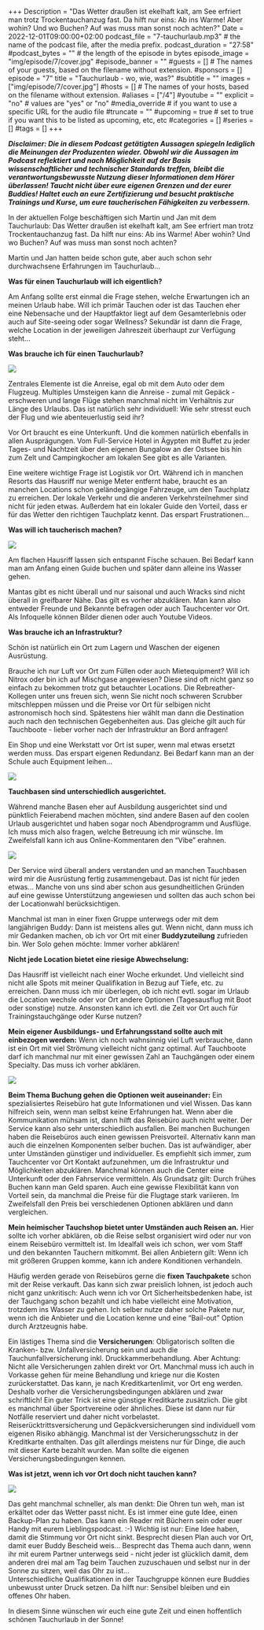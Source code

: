 +++
Description = "Das Wetter draußen ist ekelhaft kalt, am See erfriert man trotz Trockentauchanzug fast. Da hilft nur eins: Ab ins Warme! Aber wohin? Und wo Buchen? Auf was muss man sonst noch achten?"
Date = 2022-12-01T09:00:00+02:00
podcast_file = "7-tauchurlaub.mp3" # the name of the podcast file, after the media prefix.
podcast_duration = "27:58"
#podcast_bytes = "" # the length of the episode in bytes
episode_image = "img/episode/7/cover.jpg"
#episode_banner = ""
#guests = [] # The names of your guests, based on the filename without extension.
#sponsors = []
episode = "7"
title = "Tauchurlaub - wo, wie, was?"
#subtitle = ""
images = ["img/episode/7/cover.jpg"]
#hosts = [] # The names of your hosts, based on the filename without extension.
#aliases = ["/4"]
#youtube = ""
explicit = "no" # values are "yes" or "no"
#media_override # if you want to use a specific URL for the audio file
#truncate = ""
#upcoming = true # set to true if you want this to be listed as upcoming, etc, etc
#categories = []
#series = []
#tags = []
+++

<style>
img {
max-width: 80%;
max-height: 400px;
}
</style>

**_Disclaimer: Die in diesem Podcast getätigten Aussagen spiegeln lediglich die Meinungen der Produzenten wieder. Obwohl wir die Aussagen im Podcast reflektiert und nach Möglichkeit auf der Basis wissenschaftlicher und technischer Standards treffen, bleibt die verantwortungsbewusste Nutzung dieser Informationen dem Hörer überlassen! Taucht nicht über eure eigenen Grenzen und der eurer Buddies! Haltet euch an eure Zertifizierung und besucht praktische Trainings und Kurse, um eure taucherischen Fähigkeiten zu verbessern._**

In der aktuellen Folge beschäftigen sich Martin und Jan mit dem Tauchurlaub: Das Wetter draußen ist ekelhaft kalt, am See erfriert man trotz Trockentauchanzug fast. Da hilft nur eins: Ab ins Warme! Aber wohin? Und wo Buchen? Auf was muss man sonst noch achten?


Martin und Jan hatten beide schon gute, aber auch schon sehr durchwachsene Erfahrungen im Tauchurlaub…


**Was für einen Tauchurlaub will ich eigentlich?**


Am Anfang sollte erst einmal die Frage stehen, welche Erwartungen ich an meinen Urlaub habe. Will ich primär Tauchen oder ist das Tauchen eher eine Nebensache und der Hauptfaktor liegt auf dem Gesamterlebnis oder auch auf Site-seeing oder sogar Wellness? Sekundär ist dann die Frage, welche Location in der jeweiligen Jahreszeit überhaupt zur Verfügung steht…


**Was brauche ich für einen Tauchurlaub?**

![](/img/episode/7/1.jpg)

Zentrales Elemente ist die Anreise, egal ob mit dem Auto oder dem Flugzeug. Multiples Umsteigen kann die Anreise - zumal mit Gepäck - erschweren und lange Flüge stehen manchmal nicht im Verhältnis zur Länge des Urlaubs. Das ist natürlich sehr individuell: Wie sehr stresst euch der Flug und wie abenteuerlustig seid ihr? 


Vor Ort braucht es eine Unterkunft. Und die kommen natürlich ebenfalls in allen Ausprägungen. Vom Full-Service Hotel in Ägypten mit Buffet zu jeder Tages- und Nachtzeit über den eigenen Bungalow an der Ostsee bis hin zum Zelt und Campingkocher am lokalen See gibt es alle Varianten.


Eine weitere wichtige Frage ist Logistik vor Ort. Während ich in manchen Resorts das Hausriff nur wenige Meter entfernt habe, braucht es an manchen Locations schon geländegängige Fahrzeuge, um den Tauchplatz zu erreichen. Der lokale Verkehr und die anderen Verkehrsteilnehmer sind nicht für jeden etwas. Außerdem hat ein lokaler Guide den Vorteil, dass er für das Wetter den richtigen Tauchplatz kennt. Das erspart Frustrationen…


**Was will ich taucherisch machen?**

![](/img/episode/7/4.jpg)

Am flachen Hausriff lassen sich entspannt Fische schauen. Bei Bedarf kann man am Anfang einen Guide buchen und später dann alleine ins Wasser gehen.


Mantas gibt es nicht überall und nur saisonal und auch Wracks sind nicht überall in greifbarer Nähe. Das gilt es vorher abzuklären. Man kann also entweder Freunde und Bekannte befragen oder auch Tauchcenter vor Ort. Als Infoquelle können Bilder dienen oder auch Youtube Videos.


**Was brauche ich an Infrastruktur?**


Schön ist natürlich ein Ort zum Lagern und Waschen der eigenen Ausrüstung.


Brauche ich nur Luft vor Ort zum Füllen oder auch Mietequipment? Will ich Nitrox oder bin ich auf Mischgase angewiesen? Diese sind oft nicht ganz so einfach zu bekommen trotz gut betauchter Locations. Die Rebreather-Kollegen unter uns freuen sich, wenn Sie nicht noch schweren Scrubber mitschleppen müssen und die Preise vor Ort für selbigen nicht astronomisch hoch sind. Spätestens hier wählt man dann die Destination auch nach den technischen Gegebenheiten aus. Das gleiche gilt auch für Tauchboote - lieber vorher nach der Infrastruktur an Bord anfragen!


Ein Shop und eine Werkstatt vor Ort ist super, wenn mal etwas ersetzt werden muss. Das erspart eigenen Redundanz. Bei Bedarf kann man an der Schule auch Equipment leihen…

![](/img/episode/7/5.jpg)

**Tauchbasen sind unterschiedlich ausgerichtet.** 

Während manche Basen eher auf Ausbildung ausgerichtet sind und pünktlich Feierabend machen möchten, sind andere Basen auf den coolen Urlaub ausgerichtet und haben sogar noch Abendprogramm und Ausflüge. Ich muss mich also fragen, welche Betreuung ich mir wünsche. Im Zweifelsfall kann ich aus Online-Kommentaren den “Vibe” erahnen.

![](/img/episode/7/2.jpg)

Der Service wird überall anders verstanden und an manchen Tauchbasen wird mir die Ausrüstung fertig zusammengebaut. Das ist nicht für jeden etwas… Manche von uns sind aber schon aus gesundheitlichen Gründen auf eine gewisse Unterstützung angewiesen und sollten das auch schon bei der Locationwahl berücksichtigen.


Manchmal ist man in einer fixen Gruppe unterwegs oder mit dem langjährigen Buddy: Dann ist meistens alles gut. Wenn nicht, dann muss ich mir Gedanken machen, ob ich vor Ort mit einer **Buddyzuteilung** zufrieden bin. Wer Solo gehen möchte: Immer vorher abklären! 


**Nicht jede Location bietet eine riesige Abwechselung:** 

Das Hausriff ist vielleicht nach einer Woche erkundet. Und vielleicht sind nicht alle Spots mit meiner Qualifikation in Bezug auf Tiefe, etc. zu erreichen. Dann muss ich mir überlegen, ob ich nicht evtl. sogar im Urlaub die Location wechsle oder vor Ort andere Optionen (Tagesausflug mit Boot oder sonstige) nutze. Ansonsten kann ich evtl. die Zeit vor Ort auch für Trainingstauchgänge oder Kurse nutzen?


**Mein eigener Ausbildungs- und Erfahrungsstand sollte auch mit einbezogen werden:** Wenn ich noch wahnsinnig viel Luft verbrauche, dann ist ein Ort mit viel Strömung vielleicht nicht ganz optimal. Auf Tauchboote darf ich manchmal nur mit einer gewissen Zahl an Tauchgängen oder einem Specialty. Das muss ich vorher abklären.

![](/img/episode/7/3.jpg)

**Beim Thema Buchung gehen die Optionen weit auseinander:** Ein spezialisiertes Reisebüro hat gute Informationen und viel Wissen. Das kann hilfreich sein, wenn man selbst keine Erfahrungen hat. Wenn aber die Kommunikation mühsam ist, dann hilft das Reisebüro auch nicht weiter. Der Service kann also sehr unterschiedlich ausfallen. Bei manchen Buchungen haben die Reisebüros auch einen gewissen Preisvorteil. Alternativ kann man auch die einzelnen Komponenten selber buchen. Das ist aufwändiger, aber unter Umständen günstiger und individueller. Es empfiehlt sich immer, zum Tauchcenter vor Ort Kontakt aufzunehmen, um die Infrastruktur und Möglichkeiten abzuklären. Manchmal können auch die Center eine Unterkunft oder den Fahrservice vermitteln. Als Grundsatz gilt: Durch frühes Buchen kann man Geld sparen. Auch eine gewisse Flexibilität kann von Vorteil sein, da manchmal die Preise für die Flugtage stark variieren. Im Zweifelsfall den Preis bei verschiedenen Optionen abklären und dann vergleichen.


**Mein heimischer Tauchshop bietet unter Umständen auch Reisen an.** Hier sollte ich vorher abklären, ob die Reise selbst organisiert wird oder nur von einem Reisebüro vermittelt ist. Im Idealfall weis ich schon, wer vom Staff und den bekannten Tauchern mitkommt. Bei allen Anbietern gilt: Wenn ich mit größeren Gruppen komme, kann ich andere Konditionen verhandeln.


Häufig werden gerade von Reisebüros gerne die **fixen Tauchpakete** schon mit der Reise verkauft. Das kann sich zwar preislich lohnen, ist jedoch auch nicht ganz unkritisch: Auch wenn ich vor Ort Sicherheitsbedenken habe, ist der Tauchgang schon bezahlt und ich habe vielleicht eine Motivation, trotzdem ins Wasser zu gehen. Ich selber nutze daher solche Pakete nur, wenn ich die Anbieter und die Location kenne und eine “Bail-out” Option durch Arztzeugnis habe.


Ein lästiges Thema sind die **Versicherungen**: Obligatorisch sollten die Kranken- bzw. Unfallversicherung sein und auch die Tauchunfallversicherung inkl. Druckkammerbehandlung. Aber Achtung: Nicht alle Versicherungen zahlen direkt vor Ort. Manchmal muss ich auch in Vorkasse gehen für meine Behandlung und kriege nur die Kosten zurückerstattet. Das kann, je nach Kreditkartenlimit, vor Ort eng werden. Deshalb vorher die Versicherungsbedingungen abklären und zwar schriftlich!  Ein guter Trick ist eine günstige Kreditkarte zusätzlich. Die gibt es manchmal über Sportvereine oder ähnliches. Diese ist dann nur für Notfälle reserviert und daher nicht vorbelastet. \
Reiserücktrittsversicherung und Gepäckversicherungen sind individuell vom eigenen Risiko abhängig. Manchmal ist der Versicherungsschutz in der Kreditkarte enthalten. Das gilt allerdings meistens nur für Dinge, die auch mit dieser Karte bezahlt wurden. Man sollte die eigenen Versicherungsbedingungen kennen.


**Was ist jetzt, wenn ich vor Ort doch nicht tauchen kann?** 

![](/img/episode/7/6.jpg)

Das geht manchmal schneller, als man denkt: Die Ohren tun weh, man ist erkältet oder das Wetter passt nicht. Es ist immer eine gute Idee, einen Backup-Plan zu haben. Das kann ein Reader mit Büchern sein oder euer Handy mit eurem Lieblingspodcast. :-) Wichtig ist nur: Eine Idee haben, damit die Stimmung vor Ort nicht sinkt. Besprecht diesen Plan auch vor Ort, damit euer Buddy Bescheid weis… Besprecht das Thema auch dann, wenn ihr mit eurem Partner unterwegs seid - nicht jeder ist glücklich damit, dem anderen drei mal am Tag beim Tauchen zuzuschauen und selbst nur in der Sonne zu sitzen, weil das Ohr zu ist… \
Unterschiedliche Qualifikationen in der Tauchgruppe können eure Buddies unbewusst unter Druck setzen. Da hilft nur: Sensibel bleiben und ein offenes Ohr haben.


In diesem Sinne wünschen wir euch eine gute Zeit und einen hoffentlich schönen Tauchurlaub in der Sonne!
